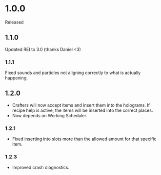 # 1.0.0
Released
## 1.1.0
Updated REI to 3.0 (thanks Daniel <3)
### 1.1.1
Fixed sounds and particles not aligning correctly to what is actually happening.
## 1.2.0
- Crafters will now accept items and insert them into the holograms. 
If recipe help is active, the items will be inserted into the correct places.
- Now depends on Working Scheduler.
### 1.2.1
- Fixed inserting into slots more than the allowed amount for that specific item.
### 1.2.3 
- Improved crash diagnostics.